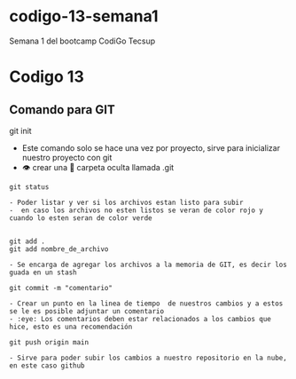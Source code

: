 # codigo-13-semana1
Semana 1 del bootcamp  CodiGo Tecsup 

# Codigo 13

## Comando para GIT

git init
- Este comando solo se hace una vez por proyecto, sirve para inicializar nuestro proyecto con git
- :eye: crear una :file_folder: carpeta oculta llamada 
.git
```
git status

- Poder listar y ver si los archivos estan listo para subir
-  en caso los archivos no esten listos se veran de color rojo y cuando lo esten seran de color verde


git add .
git add nombre_de_archivo

- Se encarga de agregar los archivos a la memoria de GIT, es decir los guada en un stash

git commit -m "comentario"

- Crear un punto en la linea de tiempo  de nuestros cambios y a estos se le es posible adjuntar un comentario
- :eye: Los comentarios deben estar relacionados a los cambios que hice, esto es una recomendación

git push origin main

- Sirve para poder subir los cambios a nuestro repositorio en la nube, en este caso github
